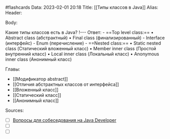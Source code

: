 #flashcards
Data: 2023-02-01 20:18
Title: [[Типы классов в Java]]
Alias:
Header:




Body:



Какие типы классов есть в Java?
!---
Ответ:
	- ==Top level class:==
		•  Abstract class (абстрактный)
		• Final class (финализированный)
	- Interface (интерфейс)
	- Enum (перечисление)
	- ==Nested class:==
		• Static nested class (Статический вложенный класс)
		• Member inner class (Простой внутренний класс)
		• Local inner class (Локальный класс)
		• Anonymous inner class (Анонимный класс)
<!--SR:!2023-11-03,10,610-->




Главы:
- [[Модификатор abstract]]
- [[Отличия абстрактных классов от интерфейса]]
- [[Вложенный класс]]
- [[Статический класс]]
- [[Анонимный класс]]


Sources:
- [ ] [Вопросы для собеседования на Java Developer](https://github.com/enhorse/java-interview/blob/master/README.md#%D0%9E%D0%9E%D0%9F)
- [ ] []()
- [ ] []()
